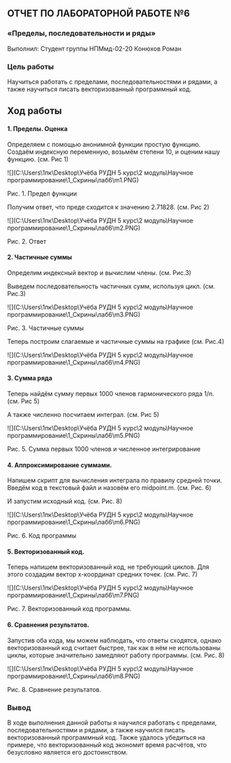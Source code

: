

## ОТЧЕТ ПО ЛАБОРАТОРНОЙ РАБОТЕ №6


### «Пределы, последовательности и ряды»


Выполнил: Студент группы НПМмд-02-20 Конюхов Роман


### Цель работы


Научиться работать с пределами, последовательностями и рядами, а также научиться писать векторизованный программный код.


## Ход работы


#### 1. Пределы. Оценка


Определяем с помощью анонимной функции простую функцию. Создаём индексную переменную, возьмём степени 10, и оценим нашу функцию. (см. Рис 1)



![](C:\Users\1пк\Desktop\Учёба РУДН 5 курс\2 модуль\Научное программирование\1_Скрины\лаб6\m1.PNG)


Рис. 1. Предел функции


Получим ответ, что преде сходится к значению 2.71828. (см. Рис 2)


![](C:\Users\1пк\Desktop\Учёба РУДН 5 курс\2 модуль\Научное программирование\1_Скрины\лаб6\m2.PNG)


Рис. 2. Ответ

#### 2.	Частичные суммы


Определим индексный вектор и вычислим члены. (см. Рис.3)


Выведем последовательность частичных сумм, используя цикл. (см. Рис.3)


![](C:\Users\1пк\Desktop\Учёба РУДН 5 курс\2 модуль\Научное программирование\1_Скрины\лаб6\m3.PNG)


Рис. 3. Частичные суммы


Теперь построим слагаемые и частичные суммы на графике (см. Рис.4)


![](C:\Users\1пк\Desktop\Учёба РУДН 5 курс\2 модуль\Научное программирование\1_Скрины\лаб6\m4.PNG)


#### 3. Сумма ряда


Теперь найдём сумму первых 1000 членов гармонического ряда 1/n. (см. Рис 5)


А также численно посчитаем интеграл. (см. Рис 5)


![](C:\Users\1пк\Desktop\Учёба РУДН 5 курс\2 модуль\Научное программирование\1_Скрины\лаб6\m5.PNG)
 
 
 Рис. 5. Сумма первых 1000 членов и численное интегрирование
 
 
#### 4.	Аппроксимирование суммами.


Напишем скрипт для вычисления интеграла по правилу средней точки. Введём код в текстовый файл и назовём его midpoint.m. (см. Рис. 6)


И запустим исходный код. (см. Рис. 8)


![](C:\Users\1пк\Desktop\Учёба РУДН 5 курс\2 модуль\Научное программирование\1_Скрины\лаб6\m6.PNG)
 
 
Рис. 6.	Код программы


#### 5.	Векторизованный код.


Теперь напишем векторизованный код, не требующий циклов. Для этого создадим вектор х-координат средних точек. (см. Рис. 7)


![](C:\Users\1пк\Desktop\Учёба РУДН 5 курс\2 модуль\Научное программирование\1_Скрины\лаб6\m7.PNG)


Рис. 7. Векторизованный код программы.


#### 6.	Сравнения результатов.


Запустив оба кода, мы можем наблюдать, что ответы сходятся, однако векторизованный код считает быстрее, так как в нём не использованы циклы, которые значительно замедляют работу программы. (см. Рис. 8)


![](C:\Users\1пк\Desktop\Учёба РУДН 5 курс\2 модуль\Научное программирование\1_Скрины\лаб6\m8.PNG)


Рис. 8. Сравнение результатов.


### Вывод


В ходе выполнения данной работы я научился работать с пределами, последовательностями и рядами, а также научился писать векторизованный программный код. Также удалось убедиться на примере, что векторизованный код экономит время расчётов, что безусловно является его достоинством.
